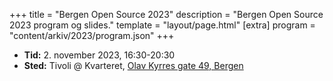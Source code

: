 +++
title = "Bergen Open Source 2023"
description = "Bergen Open Source 2023 program og slides."
template = "layout/page.html"
[extra]
program = "content/arkiv/2023/program.json"
+++

<!-- TODO: Noen må skrive noe her  -->

- **Tid:** 2. november 2023, 16:30-20:30
- **Sted:** Tivoli @ Kvarteret,
  [Olav Kyrres gate 49, Bergen](https://www.openstreetmap.org/node/6137059358)
